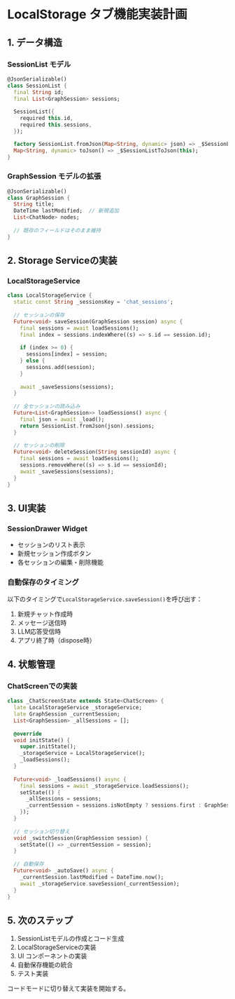 # LocalStorage タブ機能実装計画

## 1. データ構造

### SessionList モデル
```dart
@JsonSerializable()
class SessionList {
  final String id;
  final List<GraphSession> sessions;
  
  SessionList({
    required this.id,
    required this.sessions,
  });

  factory SessionList.fromJson(Map<String, dynamic> json) => _$SessionListFromJson(json);
  Map<String, dynamic> toJson() => _$SessionListToJson(this);
}
```

### GraphSession モデルの拡張
```dart
@JsonSerializable()
class GraphSession {
  String title;
  DateTime lastModified;  // 新規追加
  List<ChatNode> nodes;
  
  // 既存のフィールドはそのまま維持
}
```

## 2. Storage Serviceの実装

### LocalStorageService
```dart
class LocalStorageService {
  static const String _sessionsKey = 'chat_sessions';
  
  // セッションの保存
  Future<void> saveSession(GraphSession session) async {
    final sessions = await loadSessions();
    final index = sessions.indexWhere((s) => s.id == session.id);
    
    if (index >= 0) {
      sessions[index] = session;
    } else {
      sessions.add(session);
    }
    
    await _saveSessions(sessions);
  }
  
  // 全セッションの読み込み
  Future<List<GraphSession>> loadSessions() async {
    final json = await _load();
    return SessionList.fromJson(json).sessions;
  }
  
  // セッションの削除
  Future<void> deleteSession(String sessionId) async {
    final sessions = await loadSessions();
    sessions.removeWhere((s) => s.id == sessionId);
    await _saveSessions(sessions);
  }
}
```

## 3. UI実装

### SessionDrawer Widget
- セッションのリスト表示
- 新規セッション作成ボタン
- 各セッションの編集・削除機能

### 自動保存のタイミング
以下のタイミングで`LocalStorageService.saveSession()`を呼び出す：
1. 新規チャット作成時
2. メッセージ送信時
3. LLM応答受信時
4. アプリ終了時（dispose時）

## 4. 状態管理

### ChatScreenでの実装
```dart
class _ChatScreenState extends State<ChatScreen> {
  late LocalStorageService _storageService;
  late GraphSession _currentSession;
  List<GraphSession> _allSessions = [];
  
  @override
  void initState() {
    super.initState();
    _storageService = LocalStorageService();
    _loadSessions();
  }
  
  Future<void> _loadSessions() async {
    final sessions = await _storageService.loadSessions();
    setState(() {
      _allSessions = sessions;
      _currentSession = sessions.isNotEmpty ? sessions.first : GraphSession(title: 'New Chat');
    });
  }
  
  // セッション切り替え
  void _switchSession(GraphSession session) {
    setState(() => _currentSession = session);
  }
  
  // 自動保存
  Future<void> _autoSave() async {
    _currentSession.lastModified = DateTime.now();
    await _storageService.saveSession(_currentSession);
  }
}
```

## 5. 次のステップ

1. SessionListモデルの作成とコード生成
2. LocalStorageServiceの実装
3. UI コンポーネントの実装
4. 自動保存機能の統合
5. テスト実装

コードモードに切り替えて実装を開始する。